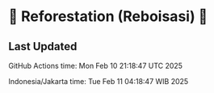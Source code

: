 
# 🌳 Reforestation (Reboisasi) 🌲

## Last Updated

GitHub Actions time: Mon Feb 10 21:18:47 UTC 2025

Indonesia/Jakarta time: Tue Feb 11 04:18:47 WIB 2025

